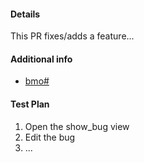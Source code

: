 #### Details
<!-- Explain what you did -->
This PR fixes/adds a feature...

#### Additional info
* [bmo#](https://bugzilla.mozilla.org/show_bug.cgi?id=)

#### Test Plan
<!-- How did you verify the fix/feature in steps -->
1. Open the show_bug view
2. Edit the bug
3. ...
